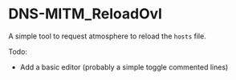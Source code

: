 # DNS-MITM_ReloadOvl

A simple tool to request atmosphere to reload the `hosts` file.

Todo:
- Add a basic editor (probably a simple toggle commented lines)
